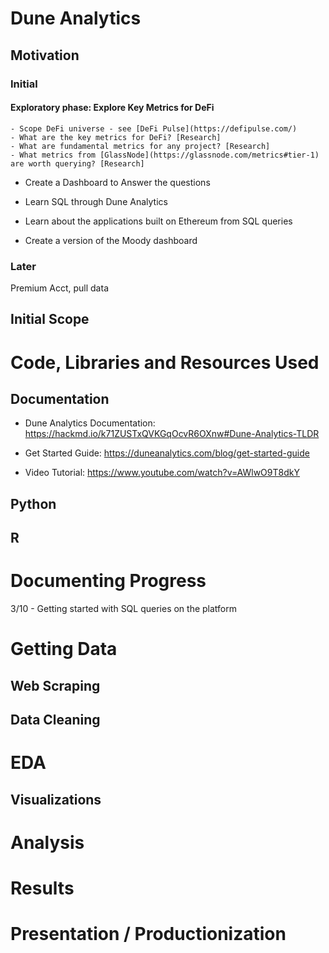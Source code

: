 # Dune Analytics

## Motivation

### Initial

#### Exploratory phase: Explore Key Metrics for DeFi

    - Scope DeFi universe - see [DeFi Pulse](https://defipulse.com/)
    - What are the key metrics for DeFi? [Research]
    - What are fundamental metrics for any project? [Research]
    - What metrics from [GlassNode](https://glassnode.com/metrics#tier-1) are worth querying? [Research]

- Create a Dashboard to Answer the questions

- Learn SQL through Dune Analytics
- Learn about the applications built on Ethereum from SQL queries

- Create a version of the Moody dashboard

### Later

Premium Acct, pull data

## Initial Scope

# Code, Libraries and Resources Used

## Documentation

- Dune Analytics Documentation: https://hackmd.io/k71ZUSTxQVKGqOcvR6OXnw#Dune-Analytics-TLDR

- Get Started Guide: https://duneanalytics.com/blog/get-started-guide

- Video Tutorial: https://www.youtube.com/watch?v=AWlwO9T8dkY

## Python

## R

# Documenting Progress

3/10 - Getting started with SQL queries on the platform

# Getting Data

## Web Scraping

## Data Cleaning

# EDA

## Visualizations

# Analysis

# Results

# Presentation / Productionization
